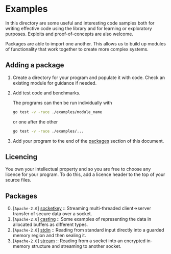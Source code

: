 # Examples

In this directory are some useful and interesting code samples both for writing effective code using the library and for learning or exploratory purposes. Exploits and proof-of-concepts are also welcome.

Packages are able to import one another. This allows us to build up modules of functionality that work together to create more complex systems.

## Adding a package

1. Create a directory for your program and populate it with code. Check an existing module for guidance if needed. 

2. Add test code and benchmarks.

    The programs can then be run individually with

    ```bash
    go test -v -race ./examples/module_name
    ```

    or one after the other

    ```bash
    go test -v -race ./examples/...
    ```

3. Add your program to the end of the [packages](#packages) section of this document.

## Licencing

You own your intellectual property and so you are free to choose any licence for your program. To do this, add a licence header to the top of your source files.

## Packages

0. [`Apache-2.0`] [socketkey](socketkey) :: Streaming multi-threaded client->server transfer of secure data over a socket.
1. [`Apache-2.0`] [casting](casting) :: Some examples of representing the data in allocated buffers as different types.
2. [`Apache-2.0`] [stdin](stdin) :: Reading from standard input directly into a guarded memory region and then sealing it.
3. [`Apache-2.0`] [stream](stream) :: Reading from a socket into an encrypted in-memory structure and streaming to another socket.
